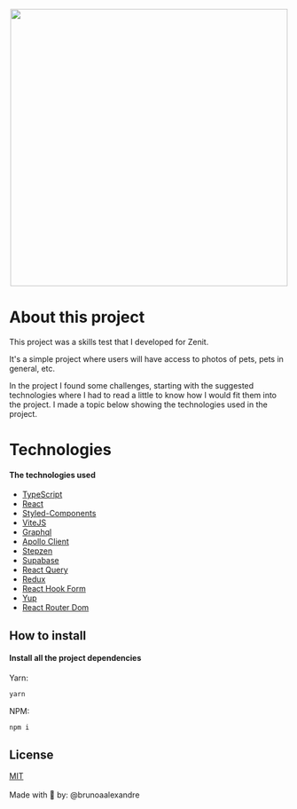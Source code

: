 <p align="center" dir="auto">
 <img width="500" src="https://i.imgur.com/94BWtfT.png" />
 </p>

# About this project

This project was a skills test that I developed for Zenit.

It's a simple project where users will have access to photos of pets, pets in general, etc.

In the project I found some challenges, starting with the suggested technologies where I had to read a little to know how I would fit them into the project. I made a topic below showing the technologies used in the project.

# Technologies

#### The technologies used

- <a href="https://www.typescriptlang.org">TypeScript</a>
- <a href="https://pt-br.reactjs.org/">React</a>
- <a href="https://github.com/styled-components/styled-components">Styled-Components</a>
- <a href="https://github.com/vitejs/vite">ViteJS</a>
- <a href="https://graphql.org/">Graphql</a>
- <a href="https://www.apollographql.com/docs/react/">Apollo Client</a>
- <a href="https://stepzen.com/">Stepzen</a>
- <a href="https://supabase.com/">Supabase</a>
- <a href="https://tanstack.com/query/v3/">React Query</a>
- <a href="https://redux.js.org/">Redux</a>
- <a href="https://react-hook-form.com/">React Hook Form</a>
- <a href="https://github.com/jquense/yup">Yup</a>
- <a href="https://reactrouter.com/en/main">React Router Dom</a>

## How to install

#### Install all the project dependencies

Yarn:

```html
yarn
```

NPM:

```html
npm i
```

## License

[MIT](https://choosealicense.com/licenses/mit/)
<br />
<br />
Made with 💖 by: @brunoaalexandre
